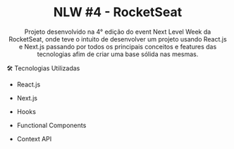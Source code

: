 <h1 align='center'>NLW #4 - RocketSeat</h1>

<p align='center'>Projeto desenvolvido na 4° edição do event Next Level Week da RocketSeat, onde teve o intuito de desenvolver um projeto usando React.js e Next.js passando por todos os principais conceitos e features das tecnologias afim de criar uma base sólida nas mesmas.</p>



:hammer_and_wrench: Tecnologias Utilizadas

- React.js

- Next.js

- Hooks

- Functional Components

- Context API

  